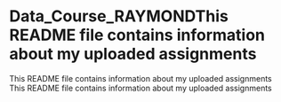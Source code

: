 # Data_Course_RAYMONDThis README file contains information about my uploaded assignments
This README file contains information about my uploaded assignments
This README file contains information about my uploaded assignments
